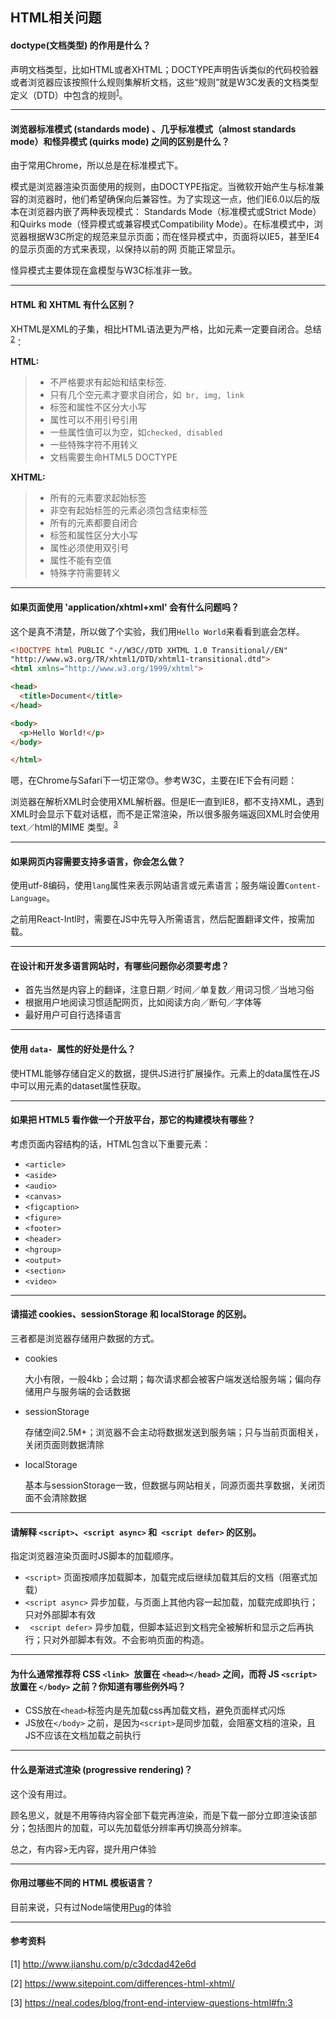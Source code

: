 ## HTML相关问题

#### doctype(文档类型) 的作用是什么？

声明文档类型，比如HTML或者XHTML；DOCTYPE声明告诉类似的代码校验器或者浏览器应该按照什么规则集解析文档，这些“规则”就是W3C发表的文档类型定义（DTD）中包含的规则<sup><a href="http://www.jianshu.com/p/c3dcdad42e6d">1</a></sup>。

---

#### 浏览器标准模式 (standards mode) 、几乎标准模式（almost standards mode）和怪异模式 (quirks mode) 之间的区别是什么？

由于常用Chrome，所以总是在标准模式下。

模式是浏览器渲染页面使用的规则，由DOCTYPE指定。当微软开始产生与标准兼容的浏览器时，他们希望确保向后兼容性。为了实现这一点，他们IE6.0以后的版本在浏览器内嵌了两种表现模式： Standards Mode（标准模式或Strict Mode）和Quirks mode（怪异模式或兼容模式Compatibility Mode）。在标准模式中，浏览器根据W3C所定的规范来显示页面；而在怪异模式中，页面将以IE5，甚至IE4的显示页面的方式来表现，以保持以前的网 页能正常显示。

怪异模式主要体现在盒模型与W3C标准非一致。

---

#### HTML 和 XHTML 有什么区别？

XHTML是XML的子集，相比HTML语法更为严格，比如元素一定要自闭合。总结<sup><a href="https://www.sitepoint.com/differences-html-xhtml/">2</a></sup>：

**HTML:**

> - 不严格要求有起始和结束标签.
> - 只有几个空元素才要求自闭合，如` br, img, link`
> - 标签和属性不区分大小写
> - 属性可以不用引号引用
> - 一些属性值可以为空，如`checked, disabled`
> - 一些特殊字符不用转义
> - 文档需要生命HTML5 DOCTYPE

**XHTML:**

> - 所有的元素要求起始标签
> - 非空有起始标签的元素必须包含结束标签
> - 所有的元素都要自闭合
> - 标签和属性区分大小写
> - 属性必须使用双引号
> - 属性不能有空值
> - 特殊字符需要转义

---

#### 如果页面使用 'application/xhtml+xml' 会有什么问题吗？

这个是真不清楚，所以做了个实验，我们用`Hello World`来看看到底会怎样。

```html
<!DOCTYPE html PUBLIC "-//W3C//DTD XHTML 1.0 Transitional//EN"
"http://www.w3.org/TR/xhtml1/DTD/xhtml1-transitional.dtd">
<html xmlns="http://www.w3.org/1999/xhtml">

<head>
  <title>Document</title>
</head>

<body>
  <p>Hello World!</p>
</body>

</html>
```



嗯，在Chrome与Safari下一切正常😓。参考W3C，主要在IE下会有问题：

浏览器在解析XML时会使用XML解析器。但是IE一直到IE8，都不支持XML，遇到XML时会显示下载对话框，而不是正常渲染，所以很多服务端返回XML时会使用text／html的MIME 类型。<sup><a href="https://neal.codes/blog/front-end-interview-questions-html#fn:3">3</a></sup>

---

#### 如果网页内容需要支持多语言，你会怎么做？

使用utf-8编码，使用`lang`属性来表示网站语言或元素语言；服务端设置`Content-Language`。

之前用React-Intl时，需要在JS中先导入所需语言，然后配置翻译文件，按需加载。

---

#### 在设计和开发多语言网站时，有哪些问题你必须要考虑？

* 首先当然是内容上的翻译，注意日期／时间／单复数／用词习惯／当地习俗
* 根据用户地阅读习惯适配网页，比如阅读方向／断句／字体等
* 最好用户可自行选择语言

---

#### 使用 `data- `属性的好处是什么？

使HTML能够存储自定义的数据，提供JS进行扩展操作。元素上的data属性在JS中可以用元素的dataset属性获取。

---

#### 如果把 HTML5 看作做一个开放平台，那它的构建模块有哪些？

考虑页面内容结构的话，HTML包含以下重要元素：

- `<article>`
- `<aside>`
- `<audio>`
- `<canvas>`
- `<figcaption>`
- `<figure>`
- `<footer>`
- `<header>`
- `<hgroup>`
- `<output>`
- `<section>`
- `<video>`

---

#### 请描述 cookies、sessionStorage 和 localStorage 的区别。

三者都是浏览器存储用户数据的方式。

* cookies

  大小有限，一般4kb；会过期；每次请求都会被客户端发送给服务端；偏向存储用户与服务端的会话数据

* sessionStorage

  存储空间2.5M+；浏览器不会主动将数据发送到服务端；只与当前页面相关，关闭页面则数据清除

* localStorage

  基本与sessionStorage一致，但数据与网站相关，同源页面共享数据，关闭页面不会清除数据

---

#### 请解释 `<script>`、`<script async>` 和` <script defer>` 的区别。

指定浏览器渲染页面时JS脚本的加载顺序。

* `<script>` 页面按顺序加载脚本，加载完成后继续加载其后的文档（阻塞式加载）
* `<script async>` 异步加载，与页面上其他内容一起加载，加载完成即执行；只对外部脚本有效
* ` <script defer>` 异步加载，但脚本延迟到文档完全被解析和显示之后再执行；只对外部脚本有效。不会影响页面的构造。

---

#### 为什么通常推荐将 CSS `<link> `放置在 `<head></head>` 之间，而将 JS `<script>` 放置在 `</body>` 之前？你知道有哪些例外吗？

* CSS放在`<head>`标签内是先加载css再加载文档，避免页面样式闪烁
* JS放在`</body>` 之前，是因为`<script>`是同步加载，会阻塞文档的渲染，且JS不应该在文档加载之前执行

---

#### 什么是渐进式渲染 (progressive rendering)？

这个没有用过。

顾名思义，就是不用等待内容全部下载完再渲染，而是下载一部分立即渲染该部分；包括图片的加载，可以先加载低分辨率再切换高分辨率。

总之，有内容>无内容，提升用户体验

---

#### 你用过哪些不同的 HTML 模板语言？

目前来说，只有过Node端使用[Pug](https://www.npmjs.com/package/pug)的体验

---

#### 参考资料

[1] http://www.jianshu.com/p/c3dcdad42e6d

[2] https://www.sitepoint.com/differences-html-xhtml/

[3] https://neal.codes/blog/front-end-interview-questions-html#fn:3